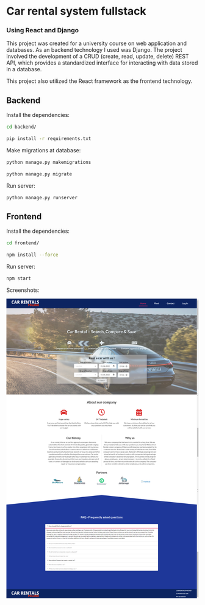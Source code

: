 # Car rental system fullstack
### Using React and Django
This project was created for a university course on web application and databases. As an backend technology I used was Django. The project involved the development of a CRUD (create, read, update, delete) REST API, which provides a standardized interface for interacting with data stored in a database.

This project also utilized the React framework as the frontend technology.

## Backend

Install the dependencies:

```bash
cd backend/
```

```bash
pip install -r requirements.txt
```
Make migrations at database:

```bash
python manage.py makemigrations
```

```bash
python manage.py migrate
```

Run server:
    
```bash
python manage.py runserver
```

## Frontend

Install the dependencies:

```bash
cd frontend/
```

```bash
npm install --force
```

Run server:

```bash
npm start
```


Screenshots:

![Home Screen](https://github.com/msobczyk-x/car-rental-fullstack/raw/main/screens/home-screen.png "Home screen")
